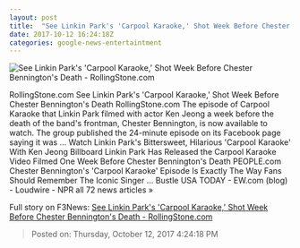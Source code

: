 ```yaml
---
layout: post
title:  "See Linkin Park's 'Carpool Karaoke,' Shot Week Before Chester Bennington's Death - RollingStone.com"
date: 2017-10-12 16:24:18Z
categories: google-news-entertaintment
---
```


![See Linkin Park's 'Carpool Karaoke,' Shot Week Before Chester Bennington's Death - RollingStone.com](http://img.wennermedia.com/social/linkin-park-carpool-karoake-4d6eb0c0-81b0-496d-bc6c-c2de8c6258ed.jpg)

RollingStone.com See Linkin Park's 'Carpool Karaoke,' Shot Week Before Chester Bennington's Death RollingStone.com The episode of Carpool Karaoke that Linkin Park filmed with actor Ken Jeong a week before the death of the band's frontman, Chester Bennington, is now available to watch. The group published the 24-minute episode on its Facebook page saying it was ... Watch Linkin Park's Bittersweet, Hilarious 'Carpool Karaoke' With Ken Jeong Billboard Linkin Park Has Released the Carpool Karaoke Video Filmed One Week Before Chester Bennington's Death PEOPLE.com Chester Bennington's 'Carpool Karaoke' Episode Is Exactly The Way Fans Should Remember The Iconic Singer ... Bustle USA TODAY - EW.com (blog) - Loudwire - NPR all 72 news articles »


Full story on F3News: [See Linkin Park's 'Carpool Karaoke,' Shot Week Before Chester Bennington's Death - RollingStone.com](http://www.f3nws.com/n/ekKnXB)

> Posted on: Thursday, October 12, 2017 4:24:18 PM
